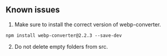## Known issues

1. Make sure to install the correct version of webp-converter.

```npm install webp-converter@2.2.3 --save-dev```

2. Do not delete empty folders from src.
